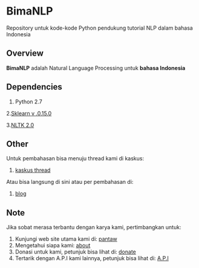 # BimaNLP
Repository untuk kode-kode Python pendukung tutorial NLP dalam bahasa Indonesia

## Overview
**BimaNLP** adalah Natural Language Processing untuk **bahasa Indonesia**

## Dependencies
1. Python 2.7

2.[Sklearn v .0.15.0](http://scikit-learn.org/stable/)

3.[NLTK 2.0](http://www.nltk.org/)

## Other
Untuk pembahasan bisa menuju thread kami di kaskus:

1. [kaskus thread](http://www.kaskus.co.id/thread/55e5434814088d200a8b4567/sharediskusi-mengenai-nlpnatural-language-processing?goto=newpost)


Atau bisa langsung di sini atau per pembahasan di: 

1. [blog](http://www.blog.pantaw.com)


## Note
Jika sobat merasa terbantu dengan karya kami, pertimbangkan untuk:

1. Kunjungi web site utama kami di: [pantaw](http://www.pantaw.com)
2. Mengetahui siapa kami: [about](http://www.pantaw.com/about)
3. Donasi untuk kami, petunjuk bisa lihat di: [donate](http://www.pantaw.com/donate)
4. Tertarik dengan A.P.I kami lainnya, petunjuk bisa lihat di: [A.P.I](http://www.pantaw.com/api)
